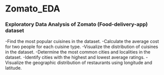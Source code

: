 # Zomato_EDA
### Exploratory Data Analysis of Zomato (Food-delivery-app) dataset

-Find the most popular cuisines in the dataset.
-Calculate the average cost for two people for each cuisine type.
-Visualize the distribution of cuisines in the dataset.
-Determine the most common cities and localities in the dataset.
-Identify cities with the highest and lowest average ratings.
-Visualize the geographic distribution of restaurants using longitude and latitude.
